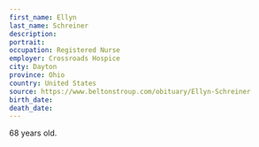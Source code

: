 ```yaml
---
first_name: Ellyn
last_name: Schreiner
description: 
portrait: 
occupation: Registered Nurse
employer: Crossroads Hospice
city: Dayton
province: Ohio
country: United States
source: https://www.beltonstroup.com/obituary/Ellyn-Schreiner
birth_date: 
death_date: 
---
```


68 years old.